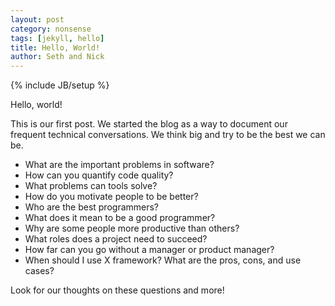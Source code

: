 ```yaml
---
layout: post
category: nonsense 
tags: [jekyll, hello]
title: Hello, World!
author: Seth and Nick
---
```

{% include JB/setup %}

Hello, world! 

This is our first post. We started the blog as a way to document our frequent technical conversations. We think big and try to be the best we can be.

 - What are the important problems in software?
 - How can you quantify code quality?
 - What problems can tools solve?
 - How do you motivate people to be better?
 - Who are the best programmers?
 - What does it mean to be a good programmer?
 - Why are some people more productive than others?
 - What roles does a project need to succeed?
 - How far can you go without a manager or product manager?
 - When should I use X framework? What are the pros, cons, and use cases?

Look for our thoughts on these questions and more!
